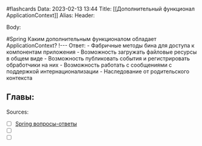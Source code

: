 #flashcards
Data: 2023-02-13 13:44
Title: [[Дополнительный функционал ApplicationContext]]
Alias:
Header:




Body:



#Spring 
Каким дополнительным функционалом обладает ApplicationContext?
!---
Ответ:
	- Фабричные методы бина для доступа к компонентам приложения
    - Возможность загружать файловые ресурсы в общем виде
    - Возможность публиковать события и регистрировать обработчики на них
    - Возможность работать с сообщениями с поддержкой интернационализации
    - Наследование от родительского контекста
<!--SR:!2023-10-28,3,190-->




Главы:
-


Sources:
- [ ] [Spring вопросы-ответы](https://docs.google.com/document/d/1eFbKDhPfud_Kj07jHhj-OmZuEfHYWe4HaLUW4pRkZ9U/edit#heading=h.26f0p2oxn1f9)
- [ ] []()
- [ ] []()
